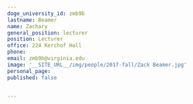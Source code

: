 ```yaml
---
doge_university_id: zmb9b
lastname: Beamer
name: Zachary
general_position: lecturer
position: Lecturer
office: 224 Kerchof Hall
phone:
email: zmb9b@virginia.edu
image: '__SITE_URL__/img/people/2017-fall/Zack Beamer.jpg'
personal_page:
published: false


---
```

